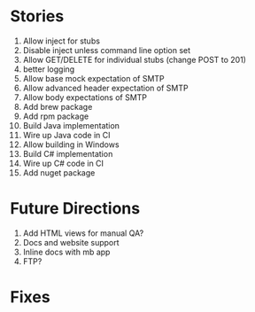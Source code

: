 Stories
=======

1. Allow inject for stubs
1. Disable inject unless command line option set
2. Allow GET/DELETE for individual stubs (change POST to 201)
2. better logging
3. Allow base mock expectation of SMTP
4. Allow advanced header expectation of SMTP
5. Allow body expectations of SMTP
6. Add brew package
7. Add rpm package
8. Build Java implementation
9. Wire up Java code in CI
10. Allow building in Windows
11. Build C# implementation
12. Wire up C# code in CI
13. Add nuget package

Future Directions
=================
1. Add HTML views for manual QA?
2. Docs and website support
3. Inline docs with mb app
4. FTP?

Fixes
=====
